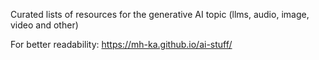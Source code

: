 Curated lists of resources for the generative AI topic (llms, audio, image, video and other)

For better readability: https://mh-ka.github.io/ai-stuff/